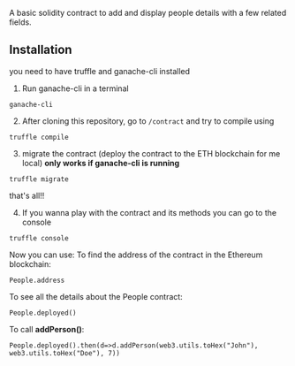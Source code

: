 A basic solidity contract to add and display people details with a few related fields. 
## Installation

you need to have truffle and ganache-cli installed

1) Run ganache-cli in a terminal
```
ganache-cli 
```
2) After cloning this repository, go to `/contract` and try to compile using
```
truffle compile
```
3) migrate the contract (deploy the contract to the ETH blockchain for me local) **only works if ganache-cli is running**
```
truffle migrate
```
that's all!!

4) If you wanna play with the contract and its methods you can go to the console
```
truffle console
```
Now you can use:
To find the address of the contract in the Ethereum blockchain:
```
People.address
```
To see all the details about the People contract:
```
People.deployed()
```
To call **addPerson()**:
```
People.deployed().then(d=>d.addPerson(web3.utils.toHex("John"), web3.utils.toHex("Doe"), 7))
```
